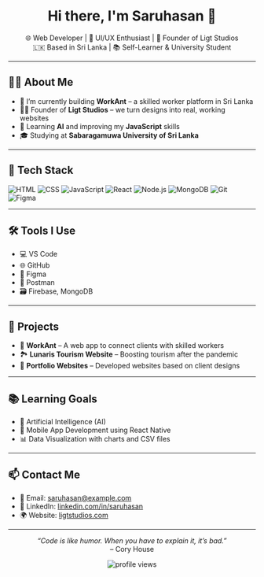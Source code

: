 <h1 align="center">Hi there, I'm Saruhasan 👋</h1>

<p align="center">
  🌐 Web Developer | 🎨 UI/UX Enthusiast | 🚀 Founder of Ligt Studios <br/>
  🇱🇰 Based in Sri Lanka | 📚 Self-Learner & University Student
</p>

---

## 🧑‍💻 About Me

- 🔭 I’m currently building **WorkAnt** – a skilled worker platform in Sri Lanka  
- 👨‍💻 Founder of **Ligt Studios** – we turn designs into real, working websites  
- 📘 Learning **AI** and improving my **JavaScript** skills  
- 🎓 Studying at **Sabaragamuwa University of Sri Lanka**  

---

## 🚀 Tech Stack

![HTML](https://img.shields.io/badge/-HTML5-E34F26?style=flat&logo=html5&logoColor=white)
![CSS](https://img.shields.io/badge/-CSS3-1572B6?style=flat&logo=css3)
![JavaScript](https://img.shields.io/badge/-JavaScript-F7DF1E?style=flat&logo=javascript&logoColor=black)
![React](https://img.shields.io/badge/-React-61DAFB?style=flat&logo=react&logoColor=black)
![Node.js](https://img.shields.io/badge/-Node.js-339933?style=flat&logo=node.js&logoColor=white)
![MongoDB](https://img.shields.io/badge/-MongoDB-47A248?style=flat&logo=mongodb&logoColor=white)
![Git](https://img.shields.io/badge/-Git-F05032?style=flat&logo=git&logoColor=white)
![Figma](https://img.shields.io/badge/-Figma-333333?style=flat&logo=figma)

---

## 🛠️ Tools I Use

- 💻 VS Code
- 🌐 GitHub
- 📐 Figma
- 🔧 Postman
- 🗃️ Firebase, MongoDB

---

## 📌 Projects

- 🎯 **WorkAnt** – A web app to connect clients with skilled workers  
- 🏞️ **Lunaris Tourism Website** – Boosting tourism after the pandemic  
- 💼 **Portfolio Websites** – Developed websites based on client designs

---

## 📚 Learning Goals

- 🤖 Artificial Intelligence (AI)  
- 📱 Mobile App Development using React Native  
- 📊 Data Visualization with charts and CSV files

---

## 📫 Contact Me

- 📧 Email: saruhasan@example.com  
- 🔗 LinkedIn: [linkedin.com/in/saruhasan](https://linkedin.com)  
- 🌍 Website: [ligtstudios.com](https://ligtstudios.com)

---

<p align="center">
  <i>“Code is like humor. When you have to explain it, it’s bad.”</i>  
  <br/>– Cory House
</p>

<p align="center">
  <img src="https://komarev.com/ghpvc/?username=saruhasan&label=Profile%20views&color=0e75b6&style=flat" alt="profile views" />
</p>

